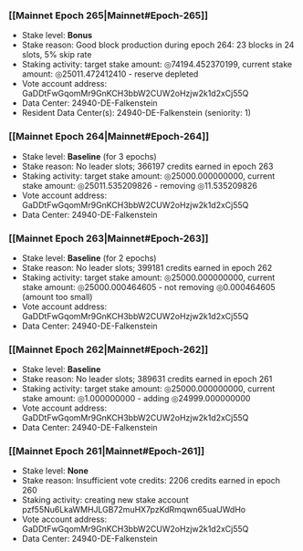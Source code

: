 ### [[Mainnet Epoch 265|Mainnet#Epoch-265]]
* Stake level: **Bonus**
* Stake reason: Good block production during epoch 264: 23 blocks in 24 slots, 5% skip rate
* Staking activity: target stake amount: ◎74194.452370199, current stake amount: ◎25011.472412410 - reserve depleted
* Vote account address: GaDDtFwGqomMr9GnKCH3bbW2CUW2oHzjw2k1d2xCj55Q
* Data Center: 24940-DE-Falkenstein
* Resident Data Center(s): 24940-DE-Falkenstein (seniority: 1)
### [[Mainnet Epoch 264|Mainnet#Epoch-264]]
* Stake level: **Baseline** (for 3 epochs)
* Stake reason: No leader slots; 366197 credits earned in epoch 263
* Staking activity: target stake amount: ◎25000.000000000, current stake amount: ◎25011.535209826 - removing ◎11.535209826
* Vote account address: GaDDtFwGqomMr9GnKCH3bbW2CUW2oHzjw2k1d2xCj55Q
* Data Center: 24940-DE-Falkenstein
### [[Mainnet Epoch 263|Mainnet#Epoch-263]]
* Stake level: **Baseline** (for 2 epochs)
* Stake reason: No leader slots; 399181 credits earned in epoch 262
* Staking activity: target stake amount: ◎25000.000000000, current stake amount: ◎25000.000464605 - not removing ◎0.000464605 (amount too small)
* Vote account address: GaDDtFwGqomMr9GnKCH3bbW2CUW2oHzjw2k1d2xCj55Q
* Data Center: 24940-DE-Falkenstein
### [[Mainnet Epoch 262|Mainnet#Epoch-262]]
* Stake level: **Baseline**
* Stake reason: No leader slots; 389631 credits earned in epoch 261
* Staking activity: target stake amount: ◎25000.000000000, current stake amount: ◎1.000000000 - adding ◎24999.000000000
* Vote account address: GaDDtFwGqomMr9GnKCH3bbW2CUW2oHzjw2k1d2xCj55Q
* Data Center: 24940-DE-Falkenstein
### [[Mainnet Epoch 261|Mainnet#Epoch-261]]
* Stake level: **None**
* Stake reason: Insufficient vote credits: 2206 credits earned in epoch 260
* Staking activity: creating new stake account pzf55Nu6LkaWMHJLGB72muHX7pzKdRmqwn65uaUWdHo
* Vote account address: GaDDtFwGqomMr9GnKCH3bbW2CUW2oHzjw2k1d2xCj55Q
* Data Center: 24940-DE-Falkenstein